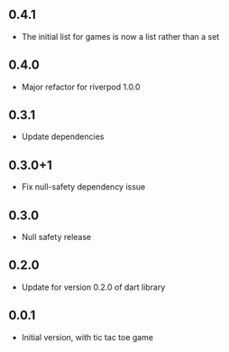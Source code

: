 ## 0.4.1

- The initial list for games is now a list rather than a set 

## 0.4.0

- Major refactor for riverpod 1.0.0

## 0.3.1

- Update dependencies

## 0.3.0+1

- Fix null-safety dependency issue

## 0.3.0

- Null safety release

## 0.2.0

- Update for version 0.2.0 of dart library

## 0.0.1

- Initial version, with tic tac toe game
